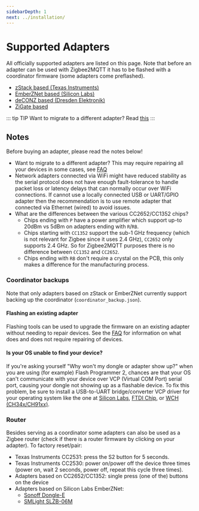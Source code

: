 ```yaml
---
sidebarDepth: 1
next: ../installation/
---
```


# Supported Adapters

All officially supported adapters are listed on this page. Note that before an adapter can be used with Zigbee2MQTT it has to be flashed with a coordinator firmware (some adapters come preflashed).

-   [zStack based (Texas Instruments)](./zstack.md)
-   [EmberZNet based (Silicon Labs)](./emberznet.md)
-   [deCONZ based (Dresden Elektronik)](./deconz.md)
-   [ZiGate based](./zigate.md)

::: tip TIP
Want to migrate to a different adapter? Read [this](../faq/README.md#how-do-i-migrate-from-one-adapter-to-another)
:::

## Notes

Before buying an adapter, please read the notes below!

-   Want to migrate to a different adapter? This may require repairing all your devices in some cases, see [FAQ](../faq/README.md#what-does-and-does-not-require-repairing-of-all-devices)
-   Network adapters connected via WiFi might have reduced stability as the serial protocol does not have enough fault-tolerance to handle packet loss or latency delays that can normally occur over WiFi connections. If cannot use a locally connected USB or UART/GPIO adapter then the recommendation is to use remote adapter that connected via Ethernet (wired) to avoid issues.
-   What are the differences between the various CC2652/CC1352 chips?
    -   Chips ending with `P` have a power amplifier which support up-to 20dBm vs 5dBm on adapters ending with `R`/`RB`.
    -   Chips starting with `CC1352` support the sub-1 GHz frequency (which is not relevant for Zigbee since it uses 2.4 GHz), `CC2652` only supports 2.4 GHz. So for Zigbee2MQTT purposes there is no difference between `CC1352` and `CC2652`.
    -   Chips ending with `RB` don't require a crystal on the PCB, this only makes a difference for the manufacturing process.

### Coordinator backups

Note that only adapters based on zStack or EmberZNet currently support backing up the coordinator (`coordinator_backup.json`).

#### Flashing an existing adapter

Flashing tools can be used to upgrade the firmware on an existing adapter without needing to repair devices. See the [FAQ](https://www.zigbee2mqtt.io/guide/faq/#what-does-and-does-not-require-repairing-of-all-devices) for information on what does and does not require repairing of devices.

#### Is your OS unable to find your device?

If you're asking yourself "Why won't my dongle or adapter show up?" when you are using (for example) Flash Programmer 2, chances are that your OS can't communicate with your device over VCP (Virtual COM Port) serial port, causing your dongle not showing up as a flashable device. To fix this problem, be sure to install a USB-to-UART bridge/converter VCP driver for your operating system like the one at [Silicon Labs](https://www.silabs.com/developers/usb-to-uart-bridge-vcp-drivers), [FTDI Chip](https://ftdichip.com/drivers/vcp-drivers/), or [WCH (CH34x/CH91xx)](http://www.wch-ic.com/downloads/category/30.html).

### Router

Besides serving as a coordinator some adapters can also be used as a Zigbee router (check if there is a router firmware by clicking on your adapter). To factory reset/pair:

-   Texas Instruments CC2531: press the S2 button for 5 seconds.
-   Texas Instruments CC2530: power on/power off the device three times (power on, wait 2 seconds, power off, repeat this cycle three times).
-   Adapters based on CC2652/CC1352: single press (one of the) buttons on the device
-   Adapters based on Silicon Labs EmberZNet:
    -   [Sonoff Dongle-E](https://www.zigbee2mqtt.io/devices/ZBDongle-E.html)
    -   [SMLight SLZB-06M](https://www.zigbee2mqtt.io/devices/SLZB-06M.html)
